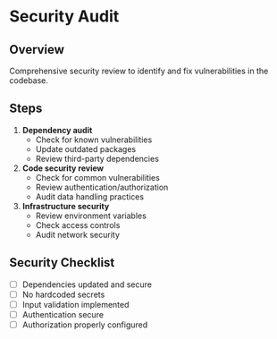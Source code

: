 # Security Audit
## Overview
Comprehensive security review to identify and fix vulnerabilities in the codebase.
## Steps
1. **Dependency audit**
   - Check for known vulnerabilities
   - Update outdated packages
   - Review third-party dependencies
2. **Code security review**
   - Check for common vulnerabilities
   - Review authentication/authorization
   - Audit data handling practices
3. **Infrastructure security**
   - Review environment variables
   - Check access controls
   - Audit network security
## Security Checklist
- [ ] Dependencies updated and secure
- [ ] No hardcoded secrets
- [ ] Input validation implemented
- [ ] Authentication secure
- [ ] Authorization properly configured